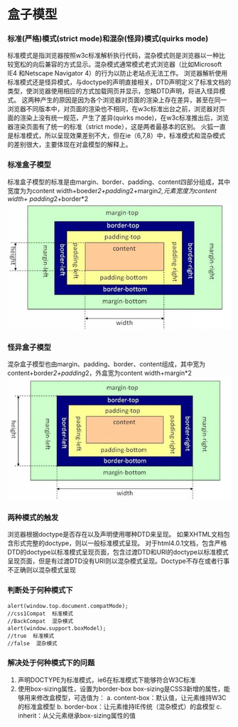 # 盒子模型

### 标准(严格)模式(strict mode)和混杂(怪异)模式(quirks mode)
标准模式是指浏览器按照w3c标准解析执行代码，混杂模式则是浏览器以一种比较宽松的向后兼容的方式显示。混杂模式通常模式老式浏览器（比如Microsoft IE4 和Netscape Navigator 4）的行为以防止老站点无法工作。 
浏览器解析使用标准模式还是怪异模式，与doctype的声明直接相关，DTD声明定义了标准文档的类型，使浏览器使用相应的方式加载网页并显示，忽略DTD声明，将进入怪异模式。 
这两种产生的原因是因为各个浏览器对页面的渲染上存在差异，甚至在同一浏览器不同版本中，对页面的渲染也不相同，在w3c标准出台之前，浏览器对页面的渲染上没有统一规范，产生了差异(quirks mode)，在w3c标准推出后，浏览器渲染页面有了统一的标准（strict mode），这是两者最基本的区别。 
火狐一直是标准模式，所以呈现效果差别不大，但在ie（6,7,8）中，标准模式和混杂模式的差别很大，主要体现在对盒模型的解释上。 

### 标准盒子模型
标准盒子模型的标准是由margin、border、padding、content四部分组成，其中宽度为为content width+boeder*2+padding*2+margin*2,元素宽度为content width+ padding*2+border*2
![标准盒子模型](strict.png)

### 怪异盒子模型
混杂盒子模型也由margin、padding、border、content组成，其中宽为content+border*2+padding*2，外盒宽为content width+margin*2
![怪异盒子模型](quirks.png)

### 两种模式的触发
浏览器根据doctype是否存在以及声明使用哪种DTD来呈现。 
如果XHTML文档包含形式完整的doctype，则以一般标准模式呈现。 
对于html4.0.1文档，包含严格DTD的doctype以标准模式呈现页面，包含过渡DTD和URI的doctype以标准模式呈现页面，但是有过渡DTD没有URI则以混杂模式呈现。Doctype不存在或者行事不正确则以混杂模式呈现

### 判断处于何种模式下
```
alert(window.top.document.compatMode);
//css1Compat  标准模式
//BackCompat  混杂模式
alert(window.support.boxModel);
//true  标准模式
//false  混杂模式
```

### 解决处于何种模式下的问题
1. 声明DOCTYPE为标准模式，ie6在标准模式下能够符合W3C标准 
2. 使用box-sizing属性，设置为border-box 
 box-sizing是CSS3新增的属性，能够用来修改盒模型，可选值为： 
 a. content-box：默认值，让元素维持W3C的标准盒模型 
 b. border-box：让元素维持IE传统（混杂模式）的盒模型 
 c. inherit：从父元素继承box-sizing属性的值
